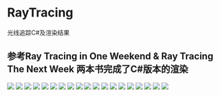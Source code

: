 # RayTracing
光线追踪C#及渲染结果
## 参考Ray Tracing in One Weekend & Ray Tracing The Next Week 两本书完成了C#版本的渲染
![](https://github.com/luomei1547/RayTracing/blob/master/Image/result1.jpeg?raw=true)
![](https://github.com/luomei1547/RayTracing/blob/master/Image/result2.jpeg?raw=true)
![](https://github.com/luomei1547/RayTracing/blob/master/Image/result3.jpeg?raw=true)
![](https://github.com/luomei1547/RayTracing/blob/master/Image/result4.jpeg?raw=true)
![](https://github.com/luomei1547/RayTracing/blob/master/Image/25.jpeg?raw=true)
![](https://github.com/luomei1547/RayTracing/blob/master/Image/07.jpeg?raw=true)
![](https://github.com/luomei1547/RayTracing/blob/master/Image/08.jpeg?raw=true)
![](https://github.com/luomei1547/RayTracing/blob/master/Image/09.jpeg?raw=true)
![](https://github.com/luomei1547/RayTracing/blob/master/Image/11.jpeg?raw=true)
![](https://github.com/luomei1547/RayTracing/blob/master/Image/12.jpeg?raw=true)
![](https://github.com/luomei1547/RayTracing/blob/master/Image/13.jpeg?raw=true)
![](https://github.com/luomei1547/RayTracing/blob/master/Image/14.jpeg?raw=true)
![](https://github.com/luomei1547/RayTracing/blob/master/Image/15.jpeg?raw=true)
![](https://github.com/luomei1547/RayTracing/blob/master/Image/16.jpeg?raw=true)
![](https://github.com/luomei1547/RayTracing/blob/master/Image/17.jpeg?raw=true)
![](https://github.com/luomei1547/RayTracing/blob/master/Image/24.jpeg?raw=true)
![](https://github.com/luomei1547/RayTracing/blob/master/Image/23.jpeg?raw=true)
![](https://github.com/luomei1547/RayTracing/blob/master/Image/22.jpeg?raw=true)
![](https://github.com/luomei1547/RayTracing/blob/master/Image/27.jpeg?raw=true)
